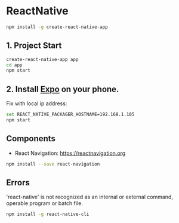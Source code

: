 # ReactNative
```sh
npm install -g create-react-native-app
```
## 1. Project Start
```sh
create-react-native-app app
cd app
npm start
```

## 2. Install <a href="https://expo.io/">Expo</a> on your phone.
Fix with local ip address:
```sh
set REACT_NATIVE_PACKAGER_HOSTNAME=192.168.1.105
npm start
```

## Components
- React Navigation: <a href="https://reactnavigation.org">https://reactnavigation.org</a>
```sh
npm install --save react-navigation
```

## Errors
'react-native' is not recognized as an internal or external command, operable program or batch file.
```sh
npm install -g react-native-cli
```
